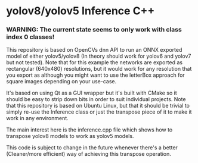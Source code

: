 # yolov8/yolov5 Inference C++

### WARNING: The current state seems to only work with class index 0 classes!

This repository is based on OpenCVs dnn API to run an ONNX exported model of either yolov5/yolov8 (In theory should work for yolov6 and yolov7 but not tested). Note that for this example the networks are exported as rectangular (640x480) resolutions, but it would work for any resolution that you export as although you might want to use the letterBox approach for square images depending on your use-case.

It's based on using Qt as a GUI wrapper but it's built with CMake so it should be easy to strip down bits in order to suit individual projects.
Note that this repository is based on Ubuntu Linux, but that it should be trivial to simply re-use the Inference class or just the transpose piece of it to make it work in any environment.

The main interest here is the inference.cpp file which shows how to transpose yolov8 models to work as yolov5 models.

This code is subject to change in the future whenever there's a better (Cleaner/more efficient) way of achieving this transpose operation.
